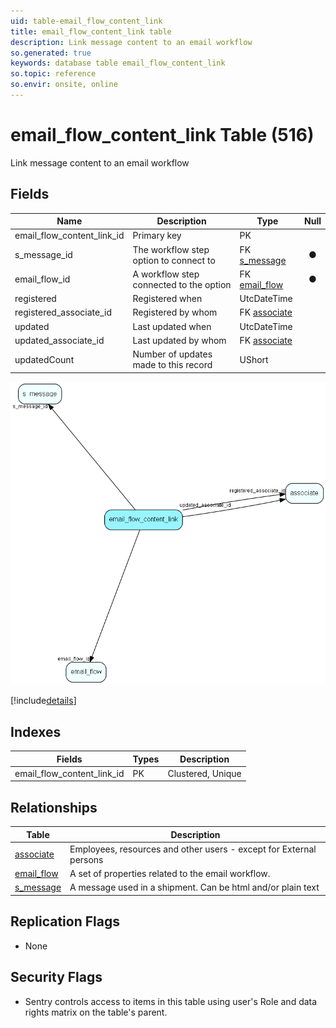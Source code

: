 ```yaml
---
uid: table-email_flow_content_link
title: email_flow_content_link table
description: Link message content to an email workflow
so.generated: true
keywords: database table email_flow_content_link
so.topic: reference
so.envir: onsite, online
---
```


# email\_flow\_content\_link Table (516)

Link message content to an email workflow

## Fields

| Name | Description | Type | Null |
|------|-------------|------|:----:|
|email\_flow\_content\_link\_id|Primary key|PK| |
|s\_message\_id|The workflow step option to connect to|FK [s_message](s-message.md)|&#x25CF;|
|email\_flow\_id|A workflow step connected to the option|FK [email_flow](email-flow.md)|&#x25CF;|
|registered|Registered when|UtcDateTime| |
|registered\_associate\_id|Registered by whom|FK [associate](associate.md)| |
|updated|Last updated when|UtcDateTime| |
|updated\_associate\_id|Last updated by whom|FK [associate](associate.md)| |
|updatedCount|Number of updates made to this record|UShort| |


![email_flow_content_link table relationship diagram](./media/email_flow_content_link.png)

[!include[details](./includes/email-flow-content-link.md)]

## Indexes

| Fields | Types | Description |
|--------|-------|-------------|
|email\_flow\_content\_link\_id |PK |Clustered, Unique |

## Relationships

| Table|  Description |
|------|-------------|
|[associate](associate.md)  |Employees, resources and other users - except for External persons |
|[email\_flow](email-flow.md)  |A set of properties related to the email workflow. |
|[s\_message](s-message.md)  |A message used in a shipment. Can be html and/or plain text |


## Replication Flags

* None

## Security Flags

* Sentry controls access to items in this table using user's Role and data rights matrix on the table's parent.

